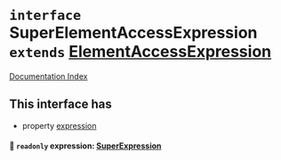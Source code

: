 # `interface` SuperElementAccessExpression `extends` [ElementAccessExpression](../interface.ElementAccessExpression/README.md)

[Documentation Index](../README.md)

## This interface has

- property [expression](#-readonly-expression-superexpression)


#### 📄 `readonly` expression: [SuperExpression](../interface.SuperExpression/README.md)



